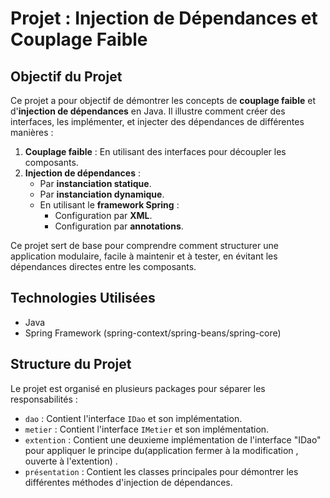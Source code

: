# Projet : Injection de Dépendances et Couplage Faible

## Objectif du Projet

Ce projet a pour objectif de démontrer les concepts de **couplage faible** et d'**injection de dépendances** en Java. Il illustre comment créer des interfaces, les implémenter, et injecter des dépendances de différentes manières :

1. **Couplage faible** : En utilisant des interfaces pour découpler les composants.
2. **Injection de dépendances** :
   - Par **instanciation statique**.
   - Par **instanciation dynamique**.
   - En utilisant le **framework Spring** :
     - Configuration par **XML**.
     - Configuration par **annotations**.

Ce projet sert de base pour comprendre comment structurer une application modulaire, facile à maintenir et à tester, en évitant les dépendances directes entre les composants.

## Technologies Utilisées
- Java
- Spring Framework (spring-context/spring-beans/spring-core)

## Structure du Projet
Le projet est organisé en plusieurs packages pour séparer les responsabilités :
- `dao` : Contient l'interface `IDao` et son implémentation.
- `metier` : Contient l'interface `IMetier` et son implémentation.
- `extention` : Contient une deuxieme implémentation de l'interface "IDao" pour appliquer le principe du(application fermer à la modification , ouverte à l'extention) .
- `présentation` : Contient les classes principales pour démontrer les différentes méthodes d'injection de dépendances.
